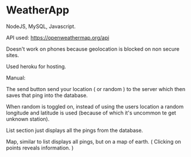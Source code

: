 # WeatherApp

NodeJS, MySQL, Javascript.

API used: https://openweathermap.org/api

Doesn't work on phones because geolocation is blocked on non secure sites.

Used heroku for hosting.

Manual:

The send button send your location ( or random ) to the server which then saves that ping into the database.

When random is toggled on, instead of using the users location a random longitude and latitude is used (because of which it's uncommon te get unknown station).

List section just displays all the pings from the database.

Map, similar to list displays all pings, but on a map of earth. ( Clicking on points reveals information. )
